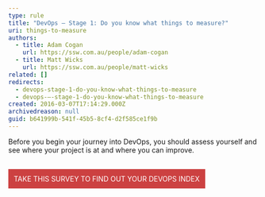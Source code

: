 ```yaml
---
type: rule
title: "DevOps – Stage 1: Do you know what things to measure?"
uri: things-to-measure
authors:
  - title: Adam Cogan
    url: https://ssw.com.au/people/adam-cogan
  - title: Matt Wicks
    url: https://ssw.com.au/people/matt-wicks
related: []
redirects:
  - devops-stage-1-do-you-know-what-things-to-measure
  - devops-–-stage-1-do-you-know-what-things-to-measure
created: 2016-03-07T17:14:29.000Z
archivedreason: null
guid: b641999b-541f-45b5-8cf4-d2f585ce1f9b
---
```

Before you begin your journey into DevOps, you should assess yourself and see where your project is at and where you can improve.

<!--https://form.jotform.com/233467607749873-->
<script src="https://form.jotform.com/static/feedback2.js" type="text/javascript"></script>
<script type="text/javascript">
  var JFL_233467607749873 = new JotformFeedback({
    formId: "233467607749873",
    base: "https://form.jotform.com/",
    windowTitle: "DevOps - What things to measure (Stage 1)",
    backgroundColor: "#cc4141",
    fontColor: "#FFFFFF",
    type: "false",
    height: Math.floor(window.innerHeight * 0.9),
    width: 700,
    openOnLoad: false,
  });
</script>
<script type="text/javascript">
  var ifr = document.getElementById("lightbox-233467607749873");
  if (ifr) {
    var src = ifr.src;
    var iframeParams = [];
    if (window.location.href && window.location.href.indexOf("?") > -1) {
      iframeParams = iframeParams.concat(
        window.location.href
          .substr(window.location.href.indexOf("?") + 1)
          .split("&")
      );
    }
    if (src && src.indexOf("?") > -1) {
      iframeParams = iframeParams.concat(
        src.substr(src.indexOf("?") + 1).split("&")
      );
      src = src.substr(0, src.indexOf("?"));
    }
    iframeParams.push("isIframeEmbed=1");
    ifr.src = src + "?" + iframeParams.join("&");
  }
  window.handleIFrameMessage = function (e) {
    if (typeof e.data === "object") {
      return;
    }
    var args = e.data.split(":");
    if (args.length > 2) {
      iframe = document.getElementById("lightbox-" + args[args.length - 1]);
    } else {
      iframe = document.getElementById("lightbox");
    }
    if (!iframe) {
      return;
    }
    switch (args[0]) {
      case "scrollIntoView":
        iframe.scrollIntoView();
        break;
      case "setHeight":
        iframe.style.height = args[1] + "px";
        if (
          !isNaN(args[1]) &&
          parseInt(iframe.style.minHeight) > parseInt(args[1])
        ) {
          iframe.style.minHeight = args[1] + "px";
        }
        break;
      case "collapseErrorPage":
        if (iframe.clientHeight > window.innerHeight) {
          iframe.style.height = window.innerHeight + "px";
        }
        break;
      case "reloadPage":
        window.location.reload();
        break;
      case "loadScript":
        if (!window.isPermitted(e.origin, ["jotform.com", "jotform.pro"])) {
          break;
        }
        var src = args[1];
        if (args.length > 3) {
          src = args[1] + ":" + args[2];
        }
        var script = document.createElement("script");
        script.src = src;
        script.type = "text/javascript";
        document.body.appendChild(script);
        break;
      case "exitFullscreen":
        if (window.document.exitFullscreen) window.document.exitFullscreen();
        else if (window.document.mozCancelFullScreen)
          window.document.mozCancelFullScreen();
        else if (window.document.mozCancelFullscreen)
          window.document.mozCancelFullScreen();
        else if (window.document.webkitExitFullscreen)
          window.document.webkitExitFullscreen();
        else if (window.document.msExitFullscreen)
          window.document.msExitFullscreen();
        break;
    }
    var isJotForm = e.origin.indexOf("jotform") > -1 ? true : false;
    if (
      isJotForm &&
      "contentWindow" in iframe &&
      "postMessage" in iframe.contentWindow
    ) {
      var urls = {
        docurl: encodeURIComponent(document.URL),
        referrer: encodeURIComponent(document.referrer),
      };
      iframe.contentWindow.postMessage(
        JSON.stringify({ type: "urls", value: urls }),
        "*"
      );
    }
  };
  window.isPermitted = function (originUrl, whitelisted_domains) {
    var url = document.createElement("a");
    url.href = originUrl;
    var hostname = url.hostname;
    var result = false;
    if (typeof hostname !== "undefined") {
      whitelisted_domains.forEach(function (element) {
        if (
          hostname.slice(-1 * element.length - 1) === ".".concat(element) ||
          hostname === element
        ) {
          result = true;
        }
      });
      return result;
    }
  };
  if (window.addEventListener) {
    window.addEventListener("message", handleIFrameMessage, false);
  } else if (window.attachEvent) {
    window.attachEvent("onmessage", handleIFrameMessage);
  }
</script>
<a class="btn lightbox-233467607749873"
  style="
    margin-top: 16px;
    text-transform: uppercase;
    font-size: 14px;
    text-decoration: none;
    cursor: pointer;
    display: inline-block;
    padding: 10px;
    font-family: inherit;
    text-shadow: none;
    user-select: none;
    transition: all, 0.1s, ease-in;
    background-color: #cc4141;
    border: 1px solid #cc4141;
    color: #ffffff;
  ">
  Take this survey to find out your DevOps index
</a>
